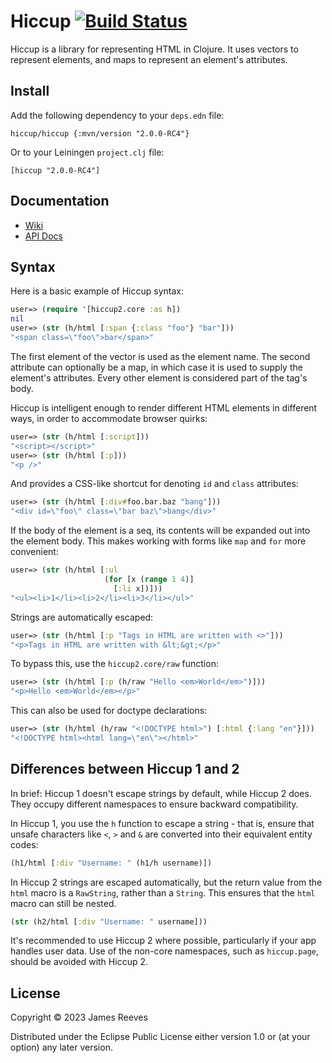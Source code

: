 # Hiccup [![Build Status](https://github.com/weavejester/hiccup/actions/workflows/test.yml/badge.svg)](https://github.com/weavejester/hiccup/actions/workflows/test.yml)

Hiccup is a library for representing HTML in Clojure. It uses vectors
to represent elements, and maps to represent an element's attributes.

## Install

Add the following dependency to your `deps.edn` file:

    hiccup/hiccup {:mvn/version "2.0.0-RC4"}

Or to your Leiningen `project.clj` file:

    [hiccup "2.0.0-RC4"]

## Documentation

* [Wiki](https://github.com/weavejester/hiccup/wiki)
* [API Docs](http://weavejester.github.io/hiccup)

## Syntax

Here is a basic example of Hiccup syntax:

```clojure
user=> (require '[hiccup2.core :as h])
nil
user=> (str (h/html [:span {:class "foo"} "bar"]))
"<span class=\"foo\">bar</span>"
```

The first element of the vector is used as the element name. The second
attribute can optionally be a map, in which case it is used to supply
the element's attributes. Every other element is considered part of the
tag's body.

Hiccup is intelligent enough to render different HTML elements in
different ways, in order to accommodate browser quirks:

```clojure
user=> (str (h/html [:script]))
"<script></script>"
user=> (str (h/html [:p]))
"<p />"
```

And provides a CSS-like shortcut for denoting `id` and `class`
attributes:

```clojure
user=> (str (h/html [:div#foo.bar.baz "bang"]))
"<div id=\"foo\" class=\"bar baz\">bang</div>"
```

If the body of the element is a seq, its contents will be expanded out
into the element body. This makes working with forms like `map` and
`for` more convenient:

```clojure
user=> (str (h/html [:ul
                     (for [x (range 1 4)]
                       [:li x])]))
"<ul><li>1</li><li>2</li><li>3</li></ul>"
```

Strings are automatically escaped:

```clojure
user=> (str (h/html [:p "Tags in HTML are written with <>"]))
"<p>Tags in HTML are written with &lt;&gt;</p>"
```

To bypass this, use the `hiccup2.core/raw` function:

```clojure
user=> (str (h/html [:p (h/raw "Hello <em>World</em>")]))
"<p>Hello <em>World</em></p>"
```

This can also be used for doctype declarations:

```clojure
user=> (str (h/html (h/raw "<!DOCTYPE html>") [:html {:lang "en"}]))
"<!DOCTYPE html><html lang=\"en\"></html>"
```

## Differences between Hiccup 1 and 2

In brief: Hiccup 1 doesn't escape strings by default, while Hiccup 2
does. They occupy different namespaces to ensure backward compatibility.

In Hiccup 1, you use the `h` function to escape a string - that is,
ensure that unsafe characters like `<`, `>` and `&` are converted into
their equivalent entity codes:

```clojure
(h1/html [:div "Username: " (h1/h username)])
```

In Hiccup 2 strings are escaped automatically, but the return value from
the `html` macro is a `RawString`, rather than a `String`. This ensures
that the `html` macro can still be nested.

```clojure
(str (h2/html [:div "Username: " username]))
```

It's recommended to use Hiccup 2 where possible, particularly if your
app handles user data. Use of the non-core namespaces, such as
`hiccup.page`, should be avoided with Hiccup 2.

## License

Copyright © 2023 James Reeves

Distributed under the Eclipse Public License either version 1.0 or (at
your option) any later version.
